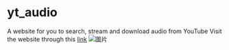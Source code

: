 # yt_audio
A website for you to search, stream and download audio from YouTube
Visit the website through this [link](https://mrex1.github.io/yt_audio/)
![圖片](https://user-images.githubusercontent.com/42565086/125623292-f702da00-faad-4026-b513-97e99d15e84f.png)

